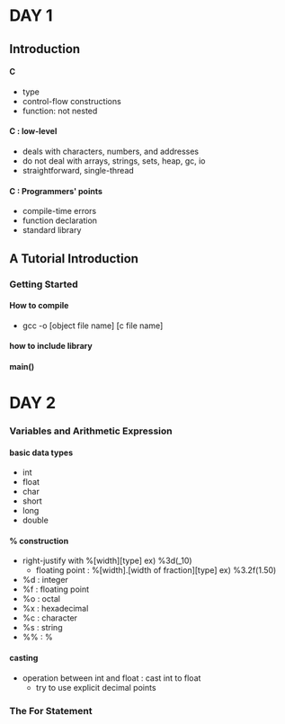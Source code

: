 # DAY 1
## Introduction
#### C
- type
- control-flow constructions
- function: not nested
#### C : low-level
- deals with characters, numbers, and addresses
- do not deal with arrays, strings, sets, heap, gc, io
- straightforward, single-thread
#### C : Programmers' points
- compile-time errors
- function declaration
- standard library
## A Tutorial Introduction
### Getting Started
#### How to compile
- gcc -o [object file name] [c file name]
#### how to include library
#### main()
# DAY 2
### Variables and Arithmetic Expression
#### basic data types
- int
- float
- char
- short
- long
- double
#### % construction
- right-justify with %[width][type] ex) %3d(_10)
    - floating point : %[width].[width of fraction][type] ex) %3.2f(1.50)
- %d : integer
- %f : floating point
- %o : octal
- %x : hexadecimal
- %c : character
- %s : string
- %% : %
#### casting
- operation between int and float : cast int to float
    - try to use explicit decimal points
### The For Statement
